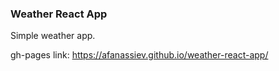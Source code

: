 ### Weather React App

Simple weather app.

gh-pages link: https://afanassiev.github.io/weather-react-app/